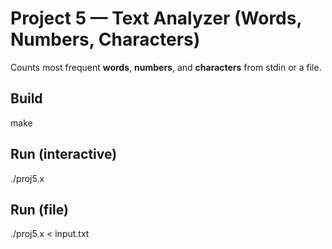 # Project 5 — Text Analyzer (Words, Numbers, Characters)

Counts most frequent **words**, **numbers**, and **characters** from stdin or a file.

## Build
make

## Run (interactive)
./proj5.x

## Run (file)
./proj5.x < input.txt
